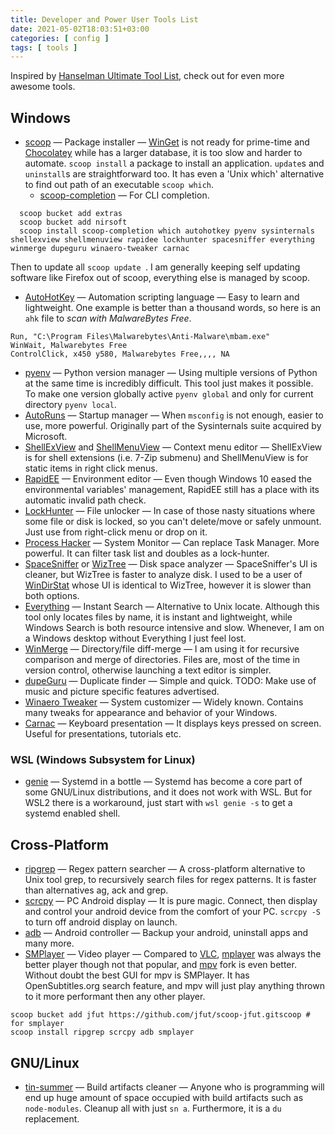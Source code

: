 ```yaml
---
title: Developer and Power User Tools List
date: 2021-05-02T18:03:51+03:00
categories: [ config ]
tags: [ tools ]
---
```

Inspired by [Hanselman Ultimate Tool List](https://www.hanselman.com/tools), check out for even more awesome tools.

## Windows
- [scoop](https://scoop-docs.now.sh/) — Package installer — [WinGet](https://github.com/microsoft/winget-cli) is not ready for prime-time and [Chocolatey](https://chocolatey.org/) while has a larger database, it is too slow and harder to automate. `scoop install` a package to install an application. `update`s and `uninstall`s are straightforward too. It has even a 'Unix which' alternative to find out path of an executable `scoop which`.
  - [scoop-completion](https://github.com/Moeologist/scoop-completion) — For CLI completion.
<!--more-->
```posh
  scoop bucket add extras
  scoop bucket add nirsoft
  scoop install scoop-completion which autohotkey pyenv sysinternals shellexview shellmenuview rapidee lockhunter spacesniffer everything winmerge dupeguru winaero-tweaker carnac 
```
  Then to update all `scoop update `. I am generally keeping self updating software like Firefox out of scoop, everything else is managed by scoop.
  <!--{{< hint warning >}}
  You can install 'Everything' from an elevated CLI, otherwise it may raise a UAC prompt at boot. 
  {{< /hint >}}-->
- [AutoHotKey](https://www.autohotkey.com/) — Automation scripting language — Easy to learn and lightweight. One example is better than a thousand words, so here is an `ahk` file to *scan with MalwareBytes Free*.
```posh
Run, "C:\Program Files\Malwarebytes\Anti-Malware\mbam.exe"
WinWait, Malwarebytes Free
ControlClick, x450 y580, Malwarebytes Free,,,, NA
```
- [pyenv](https://github.com/pyenv/pyenv) — Python version manager — Using multiple versions of Python at the same time is incredibly difficult. This tool just makes it possible. To make one version globally active `pyenv global` and only for current directory `pyenv local`.
- [AutoRuns](https://docs.microsoft.com/en-us/sysinternals/downloads/autoruns) — Startup manager — When `msconfig` is not enough, easier to use, more powerful. Originally part of the Sysinternals suite acquired by Microsoft. 
- [ShellExView](https://www.nirsoft.net/utils/shexview.html) and [ShellMenuView](https://www.nirsoft.net/utils/shell_menu_view.html) — Context menu editor — ShellExView is for shell extensions (i.e. 7-Zip submenu) and ShellMenuView is for static items in right click menus.
- [RapidEE](https://www.rapidee.com/en/about) — Environment editor — Even though Windows 10 eased the environmental variables' management, RapidEE still has a place with its automatic invalid path check. 
- [LockHunter](https://lockhunter.com/) — File unlocker — In case of those nasty situations where some file or disk is locked, so you can't delete/move or safely unmount. Just use from right-click menu or drop on it.  
- [Process Hacker](https://processhacker.sourceforge.io/) — System Monitor — Can replace Task Manager. More powerful. It can filter task list and doubles as a lock-hunter. 
- [SpaceSniffer](http://www.uderzo.it/main_products/space_sniffer/) or [WizTree](https://wiztreefree.com/) — Disk space analyzer — SpaceSniffer's UI is cleaner, but WizTree is faster to analyze disk. I used to be a user of [WinDirStat](https://windirstat.net/) whose UI is identical to WizTree, however it is slower than both options.
- [Everything](https://www.voidtools.com/) — Instant Search — Alternative to Unix locate. Although this tool only locates files by name, it is instant and lightweight, while Windows Search is both resource intensive and slow. Whenever, I am on a Windows desktop without Everything I just feel lost.
- [WinMerge](https://winmerge.org/) — Directory/file diff-merge — I am using it for recursive comparison and merge of directories. Files are, most of the time in version control, otherwise launching a text editor is simpler.
- [dupeGuru](https://dupeguru.voltaicideas.net/) — Duplicate finder — Simple and quick. TODO: Make use of music and picture specific features advertised.
- [Winaero Tweaker](https://winaero.com/winaero-tweaker/) — System customizer — Widely known. Contains many tweaks for appearance and behavior of your Windows.
- [Carnac](http://code52.org/carnac/) — Keyboard presentation — It displays keys pressed on screen. Useful for presentations, tutorials etc.
<!-- restic 
  — crestic -->

### WSL (Windows Subsystem for Linux)
- [genie](https://github.com/arkane-systems/genie) — Systemd in a bottle — Systemd has become a core part of some GNU/Linux distributions, and it does not work with WSL. But for WSL2 there is a workaround, just start with `wsl genie -s` to get a systemd enabled shell.

## Cross-Platform
- [ripgrep](https://github.com/BurntSushi/ripgrep) — Regex pattern searcher — A cross-platform alternative to Unix tool grep, to recursively search files for regex patterns. It is faster than alternatives ag, ack and grep.
- [scrcpy](https://github.com/Genymobile/scrcpy) — PC Android display — It is pure magic. Connect, then display and control your android device from the comfort of your PC. `scrcpy -S` to turn off android display on launch.
- [adb](https://developer.android.com/studio/command-line/adb) — Android controller — Backup your android, uninstall apps and many more.
- [SMPlayer](https://www.smplayer.info/) — Video player — Compared to [VLC](https://www.videolan.org/), [mplayer](http://www.mplayerhq.hu/design7/dload.html) was always the better player though not that popular, and [mpv](https://mpv.io/) fork is even better. Without doubt the best GUI for mpv is SMPlayer. It has OpenSubtitles.org search feature, and mpv will just play anything thrown to it more performant then any other player.
```posh
scoop bucket add jfut https://github.com/jfut/scoop-jfut.gitscoop # for smplayer 
scoop install ripgrep scrcpy adb smplayer
```

## GNU/Linux
- [tin-summer](https://github.com/vmchale/tin-summer) — Build artifacts cleaner — Anyone who is programming will end up huge amount of space occupied with build artifacts such as `node-modules`. Cleanup all with just `sn a`. Furthermore, it is a `du` replacement.
<!--- ncdu — disk usage
- guix -->
